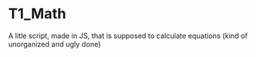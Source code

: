 T1_Math
=======

A litle script, made in JS, that is supposed to calculate equations
(kind of unorganized and ugly done)
